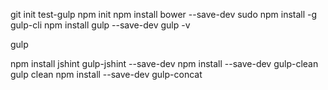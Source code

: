 git init test-gulp
npm init
npm install bower --save-dev
sudo npm install -g gulp-cli
npm install gulp --save-dev
gulp -v

gulp

npm install jshint gulp-jshint --save-dev
npm install --save-dev gulp-clean
gulp clean
npm install --save-dev gulp-concat
